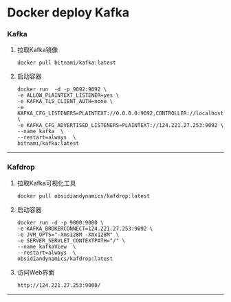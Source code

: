 # Docker deploy Kafka

### Kafka

1. 拉取Kafka镜像 

   ```shell
   docker pull bitnami/kafka:latest
   ```

2. 启动容器

   ```shell
   docker run  -d -p 9092:9092 \
   -e ALLOW_PLAINTEXT_LISTENER=yes \
   -e KAFKA_TLS_CLIENT_AUTH=none \
   -e KAFKA_CFG_LISTENERS=PLAINTEXT://0.0.0.0:9092,CONTROLLER://localhost:9093 \
   -e KAFKA_CFG_ADVERTISED_LISTENERS=PLAINTEXT://124.221.27.253:9092 \
   --name kafka  \
   --restart=always  \
   bitnami/kafka:latest
   ```




---



### Kafdrop

1. 拉取Kafka可视化工具

   ```shell
   docker pull obsidiandynamics/kafdrop:latest
   ```

2. 启动容器

   ```shell
   docker run -d -p 9000:9000 \
   -e KAFKA_BROKERCONNECT=124.221.27.253:9092 \
   -e JVM_OPTS="-Xms128M -Xmx128M" \
   -e SERVER_SERVLET_CONTEXTPATH="/" \
   --name kafkaView  \
   --restart=always  \
   obsidiandynamics/kafdrop:latest
   ```

3. 访问Web界面

   ```shell
   http://124.221.27.253:9000/
   ```

   

---

